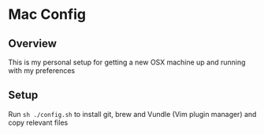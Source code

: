 # Mac Config

## Overview

This is my personal setup for getting a new OSX machine up and running with my preferences

## Setup

Run `sh ./config.sh` to install git, brew and Vundle (Vim plugin manager) and copy relevant files
